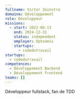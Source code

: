 ```yaml
---
fullname: Victor Zeinstra
domaine: Développement
role: Développeur
missions:
  - start: 2022-06-13
    end: 2024-12-31
    status: independent
    employer: Opteamis
    startups:
      - codedutravail
startups:
  - codedutravail
competences:
  - Développement Backend
  - Développement Frontend
teams: []
---
```

Développeur fullstack, fan de TDD